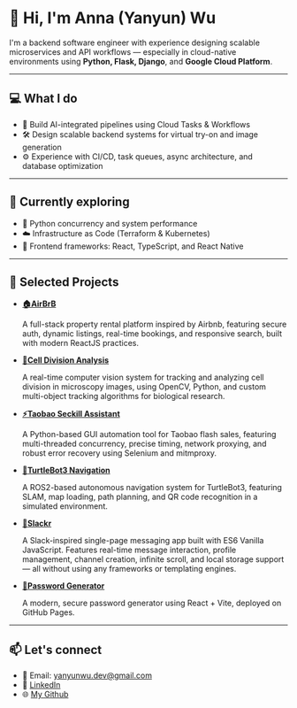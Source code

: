# 👋 Hi, I'm Anna (Yanyun) Wu

I'm a backend software engineer with experience designing scalable microservices and API workflows — especially in cloud-native environments using **Python, Flask, Django**, and **Google Cloud Platform**.

---

## 💻 What I do

- 🧠 Build AI-integrated pipelines using Cloud Tasks & Workflows
- 🛠️ Design scalable backend systems for virtual try-on and image generation
- ⚙️ Experience with CI/CD, task queues, async architecture, and database optimization

---

## 🌱 Currently exploring

- 🐍 Python concurrency and system performance
- ☁️ Infrastructure as Code (Terraform & Kubernetes)
- 🎨 Frontend frameworks: React, TypeScript, and React Native

---

## 📌 Selected Projects

- [**🏠AirBrB**](https://github.com/annawu23/Airbrb)

  A full-stack property rental platform inspired by Airbnb, featuring secure auth, dynamic listings, real-time bookings, and responsive search, built with modern ReactJS practices.

- [**🧬Cell Division Analysis**](https://github.com/AnnaWu23/CellDivision_Luminous)

  A real-time computer vision system for tracking and analyzing cell division in microscopy images, using OpenCV, Python, and custom multi-object tracking algorithms for biological research.

- [**⚡Taobao Seckill Assistant**](https://github.com/AnnaWu23/Taobaoxiangcun-Script)

  A Python-based GUI automation tool for Taobao flash sales, featuring multi-threaded concurrency, precise timing, network proxying, and robust error recovery using Selenium and mitmproxy.

- [**🤖TurtleBot3 Navigation**](https://github.com/AnnaWu23/Wall_Follower)

  A ROS2-based autonomous navigation system for TurtleBot3, featuring SLAM, map loading, path planning, and QR code recognition in a simulated environment.

- [**💬Slackr**](https://github.com/AnnaWu23/Slackr)

  A Slack-inspired single-page messaging app built with ES6 Vanilla JavaScript. Features real-time message interaction, profile management, channel creation, infinite scroll, and local storage support — all without using any frameworks or templating engines.

- [**🔑Password Generator**](https://github.com/annawu23/password-generator)

  A modern, secure password generator using React + Vite, deployed on GitHub Pages.

---

## 📫 Let's connect

- 💌 Email: yanyunwu.dev@gmail.com
- 💼 [LinkedIn](https://www.linkedin.com/in/anna-yanyun-wu-b03894179/)
- 🌐 [My Github](https://github.com/AnnaWu23)
